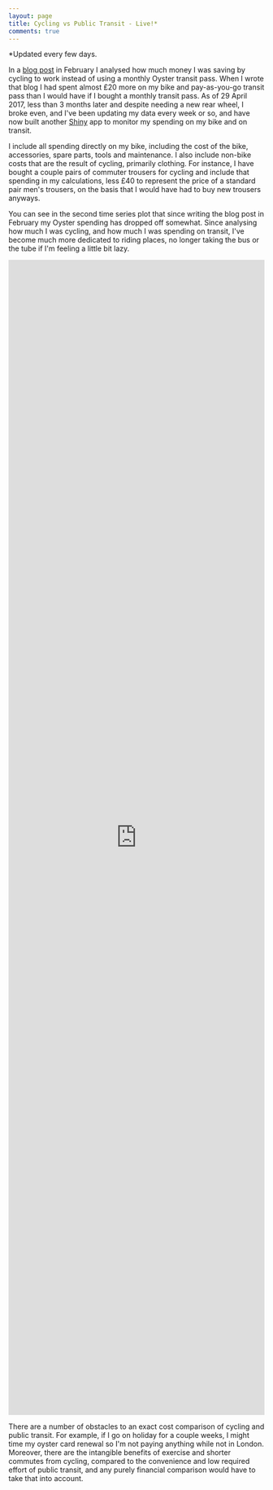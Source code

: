 ```yaml
---
layout: page
title: Cycling vs Public Transit - Live!*
comments: true
---
```


\*Updated every few days.

In a [blog post](/blog/2017/02/06/cycling-vs-oyster/) in February I analysed how much money I was saving by cycling to work instead of using a monthly Oyster transit pass. When I wrote that blog I had spent almost £20 more on my bike and pay-as-you-go transit pass than I would have if I bought a monthly transit pass. As of 29 April 2017, less than 3 months later and despite needing a new rear wheel, I broke even, and I've been updating my data every week or so, and have now built another [Shiny](https://shiny.rstudio.com/) app to monitor my spending on my bike and on transit.

I include all spending directly on my bike, including the cost of the bike, accessories, spare parts, tools and maintenance. I also include non-bike costs that are the result of cycling, primarily clothing. For instance, I have bought a couple pairs of commuter trousers for cycling and include that spending in my calculations, less £40 to represent the price of a standard pair men's trousers, on the basis that I would have had to buy new trousers anyways.

You can see in the second time series plot that since writing the blog post in February my Oyster spending has dropped off somewhat. Since analysing how much I was cycling, and how much I was spending on transit, I've become much more dedicated to riding places, no longer taking the bus or the tube if I'm feeling a little bit lazy.

<iframe src="https://evanodell.shinyapps.io/cycling-v-oyster/" style="border: none; width: 100%; height: 2270px;"></iframe>

There are a number of obstacles to an exact cost comparison of cycling and public transit. For example, if I go on holiday for a couple weeks, I might time my oyster card renewal so I'm not paying anything while not in London. Moreover, there are the intangible benefits of exercise and shorter commutes from cycling, compared to the convenience and low required effort of public transit, and any purely financial comparison would have to take that into account.
